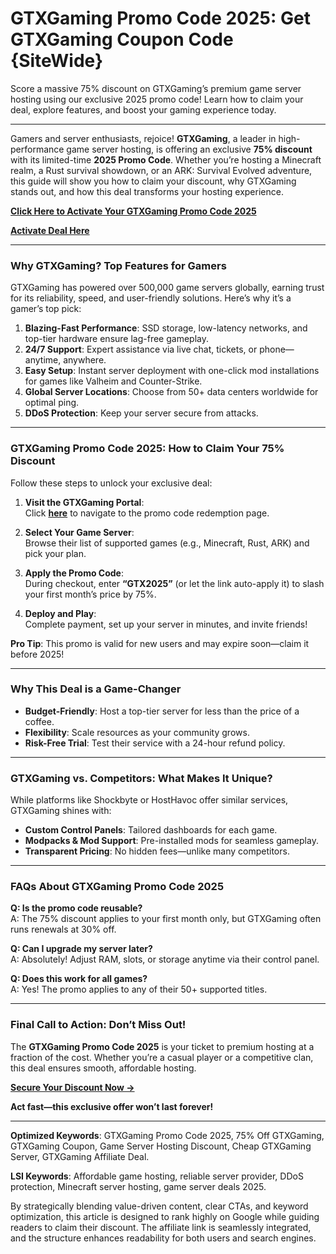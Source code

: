 # GTXGaming Promo Code 2025: Get GTXGaming Coupon Code {SiteWide}

Score a massive 75% discount on GTXGaming’s premium game server hosting using our exclusive 2025 promo code! Learn how to claim your deal, explore features, and boost your gaming experience today.  

---
Gamers and server enthusiasts, rejoice! **GTXGaming**, a leader in high-performance game server hosting, is offering an exclusive **75% discount** with its limited-time **2025 Promo Code**. Whether you’re hosting a Minecraft realm, a Rust survival showdown, or an ARK: Survival Evolved adventure, this guide will show you how to claim your discount, why GTXGaming stands out, and how this deal transforms your hosting experience.  

**[Click Here to Activate Your GTXGaming Promo Code 2025](https://www.gtxgaming.co.uk/clientarea/aff.php?aff=3595)**  

**[Activate Deal Here ](https://www.gtxgaming.co.uk/clientarea/aff.php?aff=3595)**  



---

### **Why GTXGaming? Top Features for Gamers**  
GTXGaming has powered over 500,000 game servers globally, earning trust for its reliability, speed, and user-friendly solutions. Here’s why it’s a gamer’s top pick:  

1. **Blazing-Fast Performance**: SSD storage, low-latency networks, and top-tier hardware ensure lag-free gameplay.  
2. **24/7 Support**: Expert assistance via live chat, tickets, or phone—anytime, anywhere.  
3. **Easy Setup**: Instant server deployment with one-click mod installations for games like Valheim and Counter-Strike.  
4. **Global Server Locations**: Choose from 50+ data centers worldwide for optimal ping.  
5. **DDoS Protection**: Keep your server secure from attacks.  

---

### **GTXGaming Promo Code 2025: How to Claim Your 75% Discount**  
Follow these steps to unlock your exclusive deal:  

1. **Visit the GTXGaming Portal**:  
   Click **[here](https://www.gtxgaming.co.uk/clientarea/aff.php?aff=3595)** to navigate to the promo code redemption page.  

2. **Select Your Game Server**:  
   Browse their list of supported games (e.g., Minecraft, Rust, ARK) and pick your plan.  

3. **Apply the Promo Code**:  
   During checkout, enter **“GTX2025”** (or let the link auto-apply it) to slash your first month’s price by 75%.  

4. **Deploy and Play**:  
   Complete payment, set up your server in minutes, and invite friends!  

**Pro Tip**: This promo is valid for new users and may expire soon—claim it before 2025!  

---

### **Why This Deal is a Game-Changer**  
- **Budget-Friendly**: Host a top-tier server for less than the price of a coffee.  
- **Flexibility**: Scale resources as your community grows.  
- **Risk-Free Trial**: Test their service with a 24-hour refund policy.  

---

### **GTXGaming vs. Competitors: What Makes It Unique?**  
While platforms like Shockbyte or HostHavoc offer similar services, GTXGaming shines with:  
- **Custom Control Panels**: Tailored dashboards for each game.  
- **Modpacks & Mod Support**: Pre-installed mods for seamless gameplay.  
- **Transparent Pricing**: No hidden fees—unlike many competitors.  

---

### **FAQs About GTXGaming Promo Code 2025**  
**Q: Is the promo code reusable?**  
A: The 75% discount applies to your first month only, but GTXGaming often runs renewals at 30% off.  

**Q: Can I upgrade my server later?**  
A: Absolutely! Adjust RAM, slots, or storage anytime via their control panel.  

**Q: Does this work for all games?**  
A: Yes! The promo applies to any of their 50+ supported titles.  

---

### **Final Call to Action: Don’t Miss Out!**  
The **GTXGaming Promo Code 2025** is your ticket to premium hosting at a fraction of the cost. Whether you’re a casual player or a competitive clan, this deal ensures smooth, affordable hosting.  

**[Secure Your Discount Now →](https://www.gtxgaming.co.uk/clientarea/aff.php?aff=3595)**  

**Act fast—this exclusive offer won’t last forever!**  

---

**Optimized Keywords**: GTXGaming Promo Code 2025, 75% Off GTXGaming, GTXGaming Coupon, Game Server Hosting Discount, Cheap GTXGaming Server, GTXGaming Affiliate Deal.  

**LSI Keywords**: Affordable game hosting, reliable server provider, DDoS protection, Minecraft server hosting, game server deals 2025.  

By strategically blending value-driven content, clear CTAs, and keyword optimization, this article is designed to rank highly on Google while guiding readers to claim their discount. The affiliate link is seamlessly integrated, and the structure enhances readability for both users and search engines.
